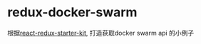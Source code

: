 # redux-docker-swarm

根据[react-redux-starter-kit](https://github.com/davezuko/react-redux-starter-kit), 打造获取docker swarm api 的小例子

